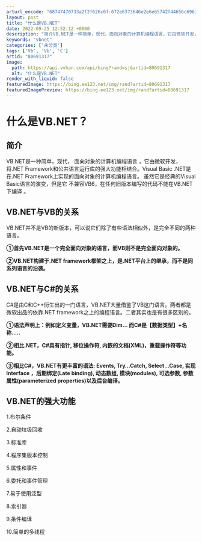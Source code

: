 ```yaml
---
arturl_encode: "68747470733a2f2f626c6f:672e6373646e2e6e65742f44656c6963696f75735f4c696665:2f61727469636c652f64657461696c732f3830363931333137"
layout: post
title: "什么是VB.NET"
date: 2022-09-25 12:52:12 +0800
description: "简介VB.NET是一种简单，现代，面向对象的计算机编程语言，它由微软开发，将.NET Framewo"
keywords: "vbnet"
categories: ['未分类']
tags: ['Vb', 'Vb', 'C']
artid: "80691317"
image:
  path: https://api.vvhan.com/api/bing?rand=sj&artid=80691317
  alt: "什么是VB.NET"
render_with_liquid: false
featuredImage: https://bing.ee123.net/img/rand?artid=80691317
featuredImagePreview: https://bing.ee123.net/img/rand?artid=80691317
---
```


# 什么是VB.NET？

## 简介

VB.NET是一种简单，现代，
面向对象的计算机编程语言
，它由微软开发，将.NET Framework和公共语言运行库的强大功能相结合。Visual Basic .NET是在.NET Framework上实现的面向对象的计算机编程语言。 虽然它是经典的Visual Basic语言的演变，但是它
不兼容VB6，在任何旧版本编写的代码不能在VB.NET下编译
。

## VB.NET与VB的关系

VB.NET并不是VB的新版本，可以说它们除了有些语法相似外，是完全不同的两种语言。

**①首先VB.NET是一个完全面向对象的语言，而VB则不是完全面向对象的。**

**②VB.NET构建于.NET framework框架之上，是.NET平台上的继承，而不是同系列语言的沿袭。**

## VB.NET与C#的关系

C#是由C和C++衍生出的一门语言，VB.NET大量借鉴了VB这门语言。两者都是微软出品的依靠.NET framework之上的编程语言。二者其实也是有很多区别的。

**①语法声明上：例如定义变量，VB.NET需要Dim... 而C#是【数据类型】+名称.....**

**②相比.NET，C#具有指针, 移位操作符, 内嵌的文档(XML)，重载操作符等功能。**

**③相比C#，VB.NET有更丰富的语法: Events, Try…Catch, Select…Case, 实现 Interface ，后期绑定(Late binding), 动态数组, 模块(modules), 可选参数, 参数属性(parameterized properties)以及后台编译。**

## VB.NET的强大功能

1.布尔条件
  
2.自动垃圾回收
  
3.标准库
  
4.程序集版本控制
  
5.属性和事件
  
6.委托和事件管理
  
7.易于使用泛型
  
8.索引器
  
9.条件编译
  
10.简单的多线程
